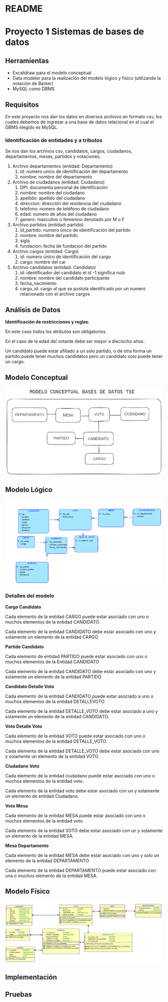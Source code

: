 # README

# Proyecto 1 Sistemas de bases de datos

## Herramientas

- Excalidraw para el modelo conceptual
- Data modeler para la realización del modelo lógico y físico (utilizando la notación de Barker)
- MySQL como DBMS

## Requisitos

En este proyecto nos dan los datos en diversos archivos en formato csv, los cuales debemos de ingresar a una base de datos relacional en el cual el DBMS elegido es MySQL.

### Identificación de entidades y a tributos

Se nos dan los archivos csv, candidatos, cargos, ciudadanos, departamentos, mesas,  partidos y votaciones.

1. Archivo departamentos (entidad: Departamento)
    1. id: numero unico de identificación del departamento
    2. nombre: nombre del departamento
2. Archivo de ciudadanos (entidad: Ciudadano)
    1. DPI: documento personal de identificación 
    2. nombre: nombre del ciudadano
    3. apellido: apellido del ciudadano
    4. direccion: dirección del residencia del ciudadano
    5. telefono: numero de teléfono de ciudadano
    6. edad: numero de años del ciudadano
    7. genero: masculino o femenino  denotado por M o F
3.  Archivo partidos (entidad: partido)
    1. id_partido: numero único de identificación del partido
    2. nombre: nombre del partido
    3. sigla
    4. fundacion: fecha de fundacion del partido
4. Archivo cargos (entidad: Cargo)
    1. id: numero único de identificación del cargo
    2. cargo: nombre del car 
5. Archivo candidatos (entidad: Candidato)
    1. id: identificador del candidato el id -1 significa nulo
    2. nombre: nombre del candidato participante
    3. fecha_nacimiento
    4. cargo_id: cargo al que se postula identificado por un numero relacionado con el archivo cargos

## Análisis de Datos

**Identificación de restricciones y reglas**:

En este caso todos los atributos son obligatorios. 

En el caso de la edad del votante debe ser mayor a dieciocho años.

Un candidato puede estar afiliado a un solo partido, o de otra forma un partido puede tener muchos candidatos pero un candidato solo puede tener un cargo.

## Modelo Conceptual

![Modelo_conceptual.png](README%2043b1224bc56d42298844b712fdccdb74/Modelo_conceptual.png)

## Modelo Lógico

![Modelo_logico.png](README%2043b1224bc56d42298844b712fdccdb74/Modelo_logico.png)

### Detalles del modelo

****************Cargo Candidato****************

Cada elemento de la entidad CARGO puede estar asociado con uno o muchos elementos  de la entidad CANDIDATO.

Cada elemento de la entidad CANDIDATO  debe estar asociado con uno y solamente un elemento de la entidad CARGO.

**********************************Partido Candidato**********************************

Cada elemento de entidad PARTIDO puede estar asociado con uno o muchos elementos de la Entidad CANDIDATO

Cada elemento de la entidad CANDIDATO debe estar asociado con uno y solamente un elemento de la entidad PARTIDO

**Candidato Detalle Voto**

Cada elemento de la entidad CANDIDATO puede estar asociado a uno o muchos elementos de la entidad DETALLEVOTO

Cada elemento de la entidad DETALLE_VOTO debe estar asociado a uno y solamente un elemento de la entidad CANDIDATO.

**********************************Voto Detalle Voto**********************************

Cada elemento de la entidad VOTO puede estar asociado con uno o muchos elementos de la entidad DETALLE_VOTO.

Cada elemento de la entidad DETALLE_VOTO debe estar asociado con uno y solamente un elemento de la entidad VOTO. 

********************Ciudadano Voto********************

Cada elemento de la entidad ciudadano puede estar asociado con  uno o muchos elementos de la entidad voto.

Cada elemento de la entidad voto debe estar asociado con un y solamente un elemento de entidad Ciudadano.

******************Voto Mesa******************

Cada elemento de la entidad MESA puede estar asociado con uno o muchos elementos de la entidad voto.

Cada elemento de la entidad VOTO debe estar asociado con un y solamente un elemento de la entidad MESA.

**************************Mesa Departamento**************************

Cada elemento de la entidad MESA debe estar asociado con uno y solo un elemento de la entidad DEPARTAMENTO

Cada elemento de la entidad DEPARTAMENTO puede estar asociado con una o muchos elemento de la entidad MESA.

## Modelo Físico

![Modelo_fisico.png](README%2043b1224bc56d42298844b712fdccdb74/Modelo_fisico.png)

## Implementación

## Pruebas